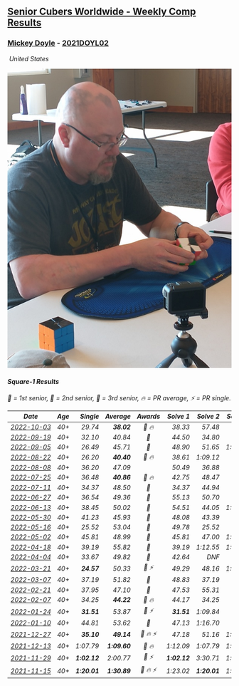 <style>table {white-space: nowrap;}</style>
<link rel="stylesheet" type="text/css" href="/scw-comp/css/flags.css" />

## [Senior Cubers Worldwide - Weekly Comp Results](/scw-comp/results/)
### [Mickey Doyle](README.md) - [2021DOYL02](https://www.worldcubeassociation.org/persons/2021DOYL02?event=sq1)

<i class="flag flag-US" />&nbsp;United States

![Mickey Doyle](1644595509.jpg)

#### Square-1 Results

<span style="white-space: nowrap;">🥇 = 1st senior</span>, <span style="white-space: nowrap;">🥈 = 2nd senior</span>, <span style="white-space: nowrap;">🥉 = 3rd senior</span>, <span style="white-space: nowrap;">🔥 = PR average</span>, <span style="white-space: nowrap;">⚡ = PR single</span>.

| Date | Age | Single | Average | Awards | Solve 1 | Solve 2 | Solve 3 | Solve 4 | Solve 5 | Video |
| :--: | :--: | --: | --: | :--: | --: | --: | --: | --: | --: | :-- |
| [2022-10-03](../../results/2022-10-03/sq1.md) | 40+ | 29.74 | **38.02** | 🥈 🔥 | 38.33 | 57.48 | 35.53 | 29.74 | 40.21 | [Desktop](https://www.facebook.com/events/3347502062203517/permalink/3354363234850733) / [Mobile](https://m.facebook.com/events/3347502062203517?view=permalink&id=3354363234850733) |
| [2022-09-19](../../results/2022-09-19/sq1.md) | 40+ | 32.10 | 40.84 | 🥈 | 44.50 | 34.80 | 32.10 | 44.55 | 43.23 | [Desktop](https://www.facebook.com/events/622543946125717/permalink/628874098826035) / [Mobile](https://m.facebook.com/events/622543946125717?view=permalink&id=628874098826035) |
| [2022-09-05](../../results/2022-09-05/sq1.md) | 40+ | 26.49 | 45.71 | 🥈 | 48.90 | 51.65 | 1:03.50 | 36.59 | 26.49 | [Desktop](https://www.facebook.com/events/921549679236169/permalink/932447234813080) / [Mobile](https://m.facebook.com/events/921549679236169?view=permalink&id=932447234813080) |
| [2022-08-22](../../results/2022-08-22/sq1.md) | 40+ | 26.20 | **40.40** | 🥈 🔥 | 38.61 | 1:09.12 | 37.65 | 44.93 | 26.20 | [Desktop](https://www.facebook.com/events/476554570981315/permalink/484538930182879) / [Mobile](https://m.facebook.com/events/476554570981315?view=permalink&id=484538930182879) |
| [2022-08-08](../../results/2022-08-08/sq1.md) | 40+ | 36.20 | 47.09 |  | 50.49 | 36.88 | 53.89 | 1:34.36 | 36.20 | [Desktop](https://www.facebook.com/events/1202320373645710/permalink/1207956339748780) / [Mobile](https://m.facebook.com/events/1202320373645710?view=permalink&id=1207956339748780) |
| [2022-07-25](../../results/2022-07-25/sq1.md) | 40+ | 36.48 | **40.86** | 🥈 🔥 | 42.75 | 48.47 | 38.97 | 36.48 | 40.85 | [Desktop](https://www.facebook.com/events/587016656266234/permalink/595595615408338) / [Mobile](https://m.facebook.com/events/587016656266234?view=permalink&id=595595615408338) |
| [2022-07-11](../../results/2022-07-11/sq1.md) | 40+ | 34.37 | 48.50 | 🥈 | 34.37 | 44.94 | 46.45 | 1:21.87 | 54.11 | [Desktop](https://www.facebook.com/events/1077792383124606/permalink/1086321562271688) / [Mobile](https://m.facebook.com/events/1077792383124606?view=permalink&id=1086321562271688) |
| [2022-06-27](../../results/2022-06-27/sq1.md) | 40+ | 36.54 | 49.36 | 🥈 | 55.13 | 50.70 | 51.72 | 45.66 | 36.54 | [Desktop](https://www.facebook.com/events/3239186643032731/permalink/3250341288583933) / [Mobile](https://m.facebook.com/events/3239186643032731?view=permalink&id=3250341288583933) |
| [2022-06-13](../../results/2022-06-13/sq1.md) | 40+ | 38.45 | 50.02 | 🥈 | 54.51 | 44.05 | 1:01.69 | 38.45 | 51.50 | [Desktop](https://www.facebook.com/events/1002774037090769/permalink/1011117439589762) / [Mobile](https://m.facebook.com/events/1002774037090769?view=permalink&id=1011117439589762) |
| [2022-05-30](../../results/2022-05-30/sq1.md) | 40+ | 41.23 | 45.93 | 🥈 | 48.08 | 43.39 | 51.59 | 46.31 | 41.23 | [Desktop](https://www.facebook.com/events/484172023479011/permalink/493234429239437) / [Mobile](https://m.facebook.com/events/484172023479011?view=permalink&id=493234429239437) |
| [2022-05-16](../../results/2022-05-16/sq1.md) | 40+ | 25.52 | 53.04 | 🥈 | 49.78 | 25.52 | 53.10 | 57.50 | 56.23 | [Desktop](https://www.facebook.com/events/1452905775152133/permalink/1462609737515070) / [Mobile](https://m.facebook.com/events/1452905775152133?view=permalink&id=1462609737515070) |
| [2022-05-02](../../results/2022-05-02/sq1.md) | 40+ | 45.81 | 48.99 | 🥉 | 45.81 | 47.00 | 1:03.06 | 50.06 | 49.90 | [Desktop](https://www.facebook.com/events/3199116787026413/permalink/3209613159310109) / [Mobile](https://m.facebook.com/events/3199116787026413?view=permalink&id=3209613159310109) |
| [2022-04-18](../../results/2022-04-18/sq1.md) | 40+ | 39.19 | 55.82 | 🥈 | 39.19 | 1:12.55 | 1:00.02 | 48.80 | 58.65 | [Desktop](https://www.facebook.com/events/566110581332467/permalink/574130973863761) / [Mobile](https://m.facebook.com/events/566110581332467?view=permalink&id=574130973863761) |
| [2022-04-04](../../results/2022-04-04/sq1.md) | 40+ | 33.67 | 49.82 | 🥉 | 42.64 | DNF | 53.38 | 53.43 | 33.67 | [Desktop](https://www.facebook.com/events/1171138513621623/permalink/1179543232781151) / [Mobile](https://m.facebook.com/events/1171138513621623?view=permalink&id=1179543232781151) |
| [2022-03-21](../../results/2022-03-21/sq1.md) | 40+ | **24.57** | 50.33 | 🥈 ⚡ | 49.29 | 48.16 | 1:35.64 | **24.57** | 53.55 | [Desktop](https://www.facebook.com/events/525463282272711/permalink/534351014717271) / [Mobile](https://m.facebook.com/events/525463282272711?view=permalink&id=534351014717271) |
| [2022-03-07](../../results/2022-03-07/sq1.md) | 40+ | 37.19 | 51.82 | 🥉 | 48.83 | 37.19 | 53.86 | 52.77 | 59.81 | [Desktop](https://www.facebook.com/events/492851219083428/permalink/501419721559911) / [Mobile](https://m.facebook.com/events/492851219083428?view=permalink&id=501419721559911) |
| [2022-02-21](../../results/2022-02-21/sq1.md) | 40+ | 37.95 | 47.10 | 🥈 | 47.53 | 55.31 | 41.93 | 37.95 | 51.84 | [Desktop](https://www.facebook.com/events/283377510532834/permalink/290487816488470) / [Mobile](https://m.facebook.com/events/283377510532834?view=permalink&id=290487816488470) |
| [2022-02-07](../../results/2022-02-07/sq1.md) | 40+ | 34.25 | **44.22** | 🥈 🔥 | 44.17 | 34.25 | 41.80 | 46.70 | 47.80 | [Desktop](https://www.facebook.com/events/245500131085725/permalink/253964880239250) / [Mobile](https://m.facebook.com/events/245500131085725?view=permalink&id=253964880239250) |
| [2022-01-24](../../results/2022-01-24/sq1.md) | 40+ | **31.51** | 53.87 | 🥈 ⚡ | **31.51** | 1:09.84 | 44.88 | 50.57 | 1:06.15 | [Desktop](https://www.facebook.com/events/317247483509647/permalink/321082476459481) / [Mobile](https://m.facebook.com/events/317247483509647?view=permalink&id=321082476459481) |
| [2022-01-10](../../results/2022-01-10/sq1.md) | 40+ | 44.81 | 53.62 | 🥈 | 47.13 | 1:16.70 | 59.47 | 54.25 | 44.81 | [Desktop](https://www.facebook.com/events/1071902263370982/permalink/1080359819191893) / [Mobile](https://m.facebook.com/events/1071902263370982?view=permalink&id=1080359819191893) |
| [2021-12-27](../../results/2021-12-27/sq1.md) | 40+ | **35.10** | **49.14** | 🥈 🔥 ⚡ | 47.18 | 51.16 | 1:04.46 | **35.10** | 49.07 | [Desktop](https://www.facebook.com/events/1083505512394794/permalink/1091576311587714) / [Mobile](https://m.facebook.com/events/1083505512394794?view=permalink&id=1091576311587714) |
| [2021-12-13](../../results/2021-12-13/sq1.md) | 40+ | 1:07.79 | **1:09.60** | 🥈 🔥 | 1:12.09 | 1:07.79 | 1:08.92 | DNS | DNS | [Desktop](https://www.facebook.com/events/630404078099901/permalink/638481873958788) / [Mobile](https://m.facebook.com/events/630404078099901?view=permalink&id=638481873958788) |
| [2021-11-29](../../results/2021-11-29/sq1.md) | 40+ | **1:02.12** | 2:00.77 | 🥉 ⚡ | **1:02.12** | 3:30.71 | 1:29.49 | DNS | DNS | [Desktop](https://www.facebook.com/events/1226219924873960/permalink/1235014183994534) / [Mobile](https://m.facebook.com/events/1226219924873960?view=permalink&id=1235014183994534) |
| [2021-11-15](../../results/2021-11-15/sq1.md) | 40+ | **1:20.01** | **1:30.89** | 🥈 🔥 ⚡ | 1:23.02 | **1:20.01** | 1:49.64 | DNS | DNS | [Desktop](https://www.facebook.com/events/914365772539993/permalink/922106355099268) / [Mobile](https://m.facebook.com/events/914365772539993?view=permalink&id=922106355099268) |


<!-- Global site tag (gtag.js) - Google Analytics -->
<script async src="https://www.googletagmanager.com/gtag/js?id=UA-86348435-3"></script>
<script>window.dataLayer = window.dataLayer || []; function gtag() {dataLayer.push(arguments);} gtag('js', new Date()); gtag('config', 'UA-86348435-3');</script>
